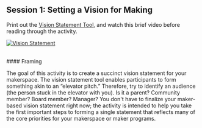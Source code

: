 ## Session 1: Setting a Vision for Making 

Print out the [Vision Statement Tool](https://drive.google.com/open?id=0B73IBpX2ukUbOW12WE5qUk5FcmM), and watch this brief video before reading through the activity. 

[![Vision Statement](https://img.youtube.com/vi/SOtxD7JbDTs/0.jpg)](https://www.youtube.com/watch?v=SOtxD7JbDTs "Vision Statement")


<br/>
#### Framing

The goal of this activity is to create a succinct vision statement for your makerspace. The vision statement tool enables participants to form something akin to an “elevator pitch.” Therefore, try to identify an audience (the person stuck in the elevator with you). Is it a parent? Community member? Board member? Manager? You don't have to finalize your maker-based vision statement right now; the activity is intended to help you take the first important steps to forming a single statement that reflects many of the core priorities for your makerspace or maker programs.  
